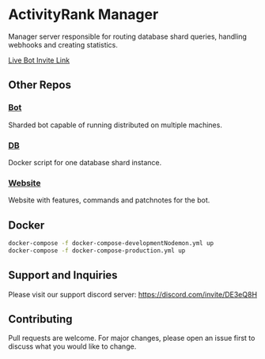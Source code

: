 # ActivityRank Manager
Manager server responsible for routing database shard queries, handling webhooks and creating statistics.

[Live Bot Invite Link](https://discord.com/oauth2/authorize?client_id=534589798267224065&permissions=2114448593&scope=bot)

## Other Repos

### [Bot](https://github.com/Linck01/activityRankBot)
Sharded bot capable of running distributed on multiple machines.

### [DB](https://github.com/Linck01/activityRankDb)
Docker script for one database shard instance.

### [Website](https://github.com/Linck01/activityRankWebsite)
Website with features, commands and patchnotes for the bot.

## Docker
```bash
docker-compose -f docker-compose-developmentNodemon.yml up
docker-compose -f docker-compose-production.yml up
```

## Support and Inquiries
Please visit our support discord server: https://discord.com/invite/DE3eQ8H

## Contributing
Pull requests are welcome. For major changes, please open an issue first to discuss what you would like to change.
